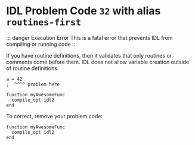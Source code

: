 # IDL Problem Code `32` with alias `routines-first`

::: danger Execution Error
This is a fatal error that prevents IDL from compiling or running code
:::

If you have routine definitions, then it validates that only routines or comments come before them. IDL does not allow variable creation outside of routine definitions.

```idl
a = 42
;  ^^^^ problem here

function myAwesomeFunc
  compile_opt idl2
end
```

To correct, remove your problem code:

```idl
function myAwesomeFunc
  compile_opt idl2
end
```
